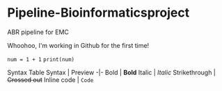 # Pipeline-Bioinformaticsproject
ABR pipeline for EMC

Whoohoo, I'm working in Github for the first time!

`num = 1 + 1`
`print(num)`




Syntax Table
Syntax | Preview
-|-
Bold | **Bold**
Italic | _Italic_
Strikethrough | ~~Crossed out~~
Inline code | `Code`
